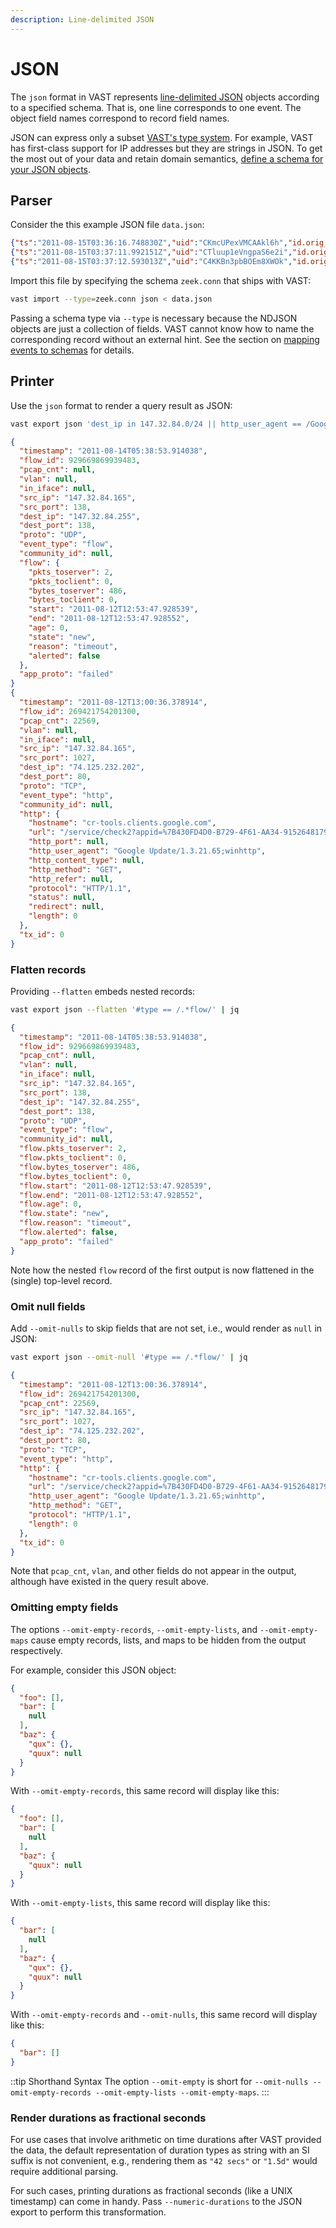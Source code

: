 ```yaml
---
description: Line-delimited JSON
---
```


# JSON

The `json` format in VAST represents [line-delimited
JSON](https://en.wikipedia.org/wiki/JSON_streaming#Line-delimited_JSON) objects
according to a specified schema. That is, one line corresponds to one event. The
object field names correspond to record field names.

JSON can express only a subset [VAST's type
system](/docs/understand/data-model/type-system). For example, VAST has
first-class support for IP addresses but they are strings in JSON. To get the
most out of your data and retain domain semantics, [define a schema for your
JSON objects](/docs/use/import#provide-a-schema-for-unknown-types).

## Parser

Consider the this example JSON file `data.json`:

```json
{"ts":"2011-08-15T03:36:16.748830Z","uid":"CKmcUPexVMCAAkl6h","id.orig_h":"210.87.254.81","id.orig_p":3,"id.resp_h":"147.32.84.165","id.resp_p":1,"proto":"icmp","conn_state":"OTH","missed_bytes":0,"orig_pkts":1,"orig_ip_bytes":56,"resp_pkts":0,"resp_ip_bytes":0,"tunnel_parents":[]}
{"ts":"2011-08-15T03:37:11.992151Z","uid":"CTluup1eVngpaS6e2i","id.orig_h":"147.32.84.165","id.orig_p":3923,"id.resp_h":"218.108.143.87","id.resp_p":22,"proto":"tcp","duration":3.006088,"orig_bytes":0,"resp_bytes":0,"conn_state":"S0","missed_bytes":0,"history":"S","orig_pkts":4,"orig_ip_bytes":192,"resp_pkts":0,"resp_ip_bytes":0,"tunnel_parents":[]}
{"ts":"2011-08-15T03:37:12.593013Z","uid":"C4KKBn3pbBOEm8XWOk","id.orig_h":"147.32.84.165","id.orig_p":3924,"id.resp_h":"218.108.189.111","id.resp_p":22,"proto":"tcp","duration":3.005948,"orig_bytes":0,"resp_bytes":0,"conn_state":"S0","missed_bytes":0,"history":"S","orig_pkts":4,"orig_ip_bytes":192,"resp_pkts":0,"resp_ip_bytes":0,"tunnel_parents":[]}
```

Import this file by specifying the schema `zeek.conn` that ships with VAST:

```bash
vast import --type=zeek.conn json < data.json
```

Passing a schema type via `--type` is necessary because the NDJSON objects are
just a collection of fields. VAST cannot know how to name the corresponding
record without an external hint. See the section on [mapping events to
schemas](/docs/use/import#map-events-to-schemas) for details.

## Printer

Use the `json` format to render a query result as JSON:

```bash
vast export json 'dest_ip in 147.32.84.0/24 || http_user_agent == /Google Update.*/' | jq
```

```json
{
  "timestamp": "2011-08-14T05:38:53.914038",
  "flow_id": 929669869939483,
  "pcap_cnt": null,
  "vlan": null,
  "in_iface": null,
  "src_ip": "147.32.84.165",
  "src_port": 138,
  "dest_ip": "147.32.84.255",
  "dest_port": 138,
  "proto": "UDP",
  "event_type": "flow",
  "community_id": null,
  "flow": {
    "pkts_toserver": 2,
    "pkts_toclient": 0,
    "bytes_toserver": 486,
    "bytes_toclient": 0,
    "start": "2011-08-12T12:53:47.928539",
    "end": "2011-08-12T12:53:47.928552",
    "age": 0,
    "state": "new",
    "reason": "timeout",
    "alerted": false
  },
  "app_proto": "failed"
}
{
  "timestamp": "2011-08-12T13:00:36.378914",
  "flow_id": 269421754201300,
  "pcap_cnt": 22569,
  "vlan": null,
  "in_iface": null,
  "src_ip": "147.32.84.165",
  "src_port": 1027,
  "dest_ip": "74.125.232.202",
  "dest_port": 80,
  "proto": "TCP",
  "event_type": "http",
  "community_id": null,
  "http": {
    "hostname": "cr-tools.clients.google.com",
    "url": "/service/check2?appid=%7B430FD4D0-B729-4F61-AA34-91526481799D%7D&appversion=1.3.21.65&applang=&machine=0&version=1.3.21.65&osversion=5.1&servicepack=Service%20Pack%202",
    "http_port": null,
    "http_user_agent": "Google Update/1.3.21.65;winhttp",
    "http_content_type": null,
    "http_method": "GET",
    "http_refer": null,
    "protocol": "HTTP/1.1",
    "status": null,
    "redirect": null,
    "length": 0
  },
  "tx_id": 0
}
```

### Flatten records

Providing `--flatten` embeds nested records:

```bash
vast export json --flatten '#type == /.*flow/' | jq
```

```json
{
  "timestamp": "2011-08-14T05:38:53.914038",
  "flow_id": 929669869939483,
  "pcap_cnt": null,
  "vlan": null,
  "in_iface": null,
  "src_ip": "147.32.84.165",
  "src_port": 138,
  "dest_ip": "147.32.84.255",
  "dest_port": 138,
  "proto": "UDP",
  "event_type": "flow",
  "community_id": null,
  "flow.pkts_toserver": 2,
  "flow.pkts_toclient": 0,
  "flow.bytes_toserver": 486,
  "flow.bytes_toclient": 0,
  "flow.start": "2011-08-12T12:53:47.928539",
  "flow.end": "2011-08-12T12:53:47.928552",
  "flow.age": 0,
  "flow.state": "new",
  "flow.reason": "timeout",
  "flow.alerted": false,
  "app_proto": "failed"
}
```

Note how the nested `flow` record of the first output is now flattened in the
(single) top-level record.

### Omit null fields

Add `--omit-nulls` to skip fields that are not set, i.e., would render as `null`
in JSON:

```bash
vast export json --omit-null '#type == /.*flow/' | jq
```

```json
{
  "timestamp": "2011-08-12T13:00:36.378914",
  "flow_id": 269421754201300,
  "pcap_cnt": 22569,
  "src_ip": "147.32.84.165",
  "src_port": 1027,
  "dest_ip": "74.125.232.202",
  "dest_port": 80,
  "proto": "TCP",
  "event_type": "http",
  "http": {
    "hostname": "cr-tools.clients.google.com",
    "url": "/service/check2?appid=%7B430FD4D0-B729-4F61-AA34-91526481799D%7D&appversion=1.3.21.65&applang=&machine=0&version=1.3.21.65&osversion=5.1&servicepack=Service%20Pack%202",
    "http_user_agent": "Google Update/1.3.21.65;winhttp",
    "http_method": "GET",
    "protocol": "HTTP/1.1",
    "length": 0
  },
  "tx_id": 0
}
```

Note that `pcap_cnt`, `vlan`, and other fields do not appear in the output,
although have existed in the query result above.

### Omitting empty fields

The options `--omit-empty-records`, `--omit-empty-lists`, and
`--omit-empty-maps` cause empty records, lists, and maps to be hidden from the
output respectively.

For example, consider this JSON object:

```json
{
  "foo": [],
  "bar": [
    null
  ],
  "baz": {
    "qux": {},
    "quux": null
  }
}
```

With `--omit-empty-records`, this same record will display like this:

```json
{
  "foo": [],
  "bar": [
    null
  ],
  "baz": {
    "quux": null
  }
}
```

With `--omit-empty-lists`, this same record will display like this:

```json
{
  "bar": [
    null
  ],
  "baz": {
    "qux": {},
    "quux": null
  }
}
```

With `--omit-empty-records` and `--omit-nulls`, this same record will display
like this:

```json
{
  "bar": []
}
```

::tip Shorthand Syntax
The option `--omit-empty` is short for `--omit-nulls --omit-empty-records
--omit-empty-lists --omit-empty-maps`.
:::

### Render durations as fractional seconds

For use cases that involve arithmetic on time durations after VAST provided the
data, the default representation of duration types as string with an SI suffix
is not convenient, e.g., rendering them as `"42 secs"` or `"1.5d"` would require
additional parsing.

For such cases, printing durations as fractional seconds (like a UNIX timestamp)
can come in handy. Pass `--numeric-durations` to the JSON export to perform this
transformation.
